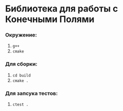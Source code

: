 # Библиотека для работы с Конечными Полями

### Окружение:
1) `g++`
2) `cmake`

### Для сборки:
1) `cd build`
2) `cmake .`

### Для запсука тестов:
1) `ctest .`